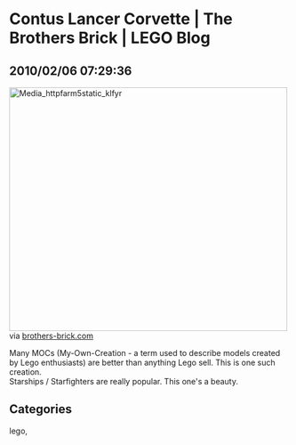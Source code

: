 #   Contus Lancer Corvette | The Brothers Brick | LEGO Blog
## 2010/02/06 07:29:36 

<div class="posterous_bookmarklet_entry">
  <div class='p_embed p_image_embed'>
<img alt="Media_httpfarm5static_klfyr" height="438" src="http://posterous.com/getfile/files.posterous.com/walterh/lstkweJEIvsgCuqhpvdsyDJBCzphaephdhuGmezldkfFglJHzjwngFJobcEl/media_httpfarm5static_klFyr.jpg.scaled500.jpg" width="500" />
</div>


<div class="posterous_quote_citation">via <a href="http://www.brothers-brick.com/2010/02/05/contus-lancer-corvette/">brothers-brick.com</a></div>
<p>Many MOCs (My-Own-Creation - a term used to describe models created by Lego enthusiasts) are better than anything Lego sell. This is one such creation. 
<br />Starships / Starfighters are really popular. This one's a beauty.</p></div>

## Categories
lego, 